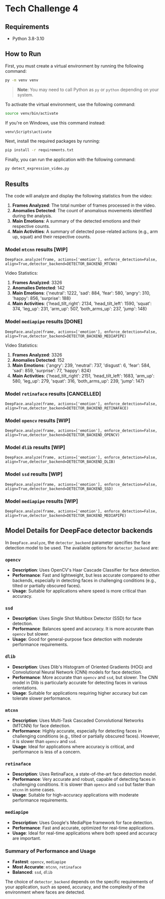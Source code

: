 # Tech Challenge 4

## Requirements
- Python 3.8-3.10

## How to Run

First, you must create a virtual environment by running the following command:

```bash
py -m venv venv
```

> **Note**: You may need to call Python as `py` or `python` depending on your system.

To activate the virtual environment, use the following command:

```bash
source venv/bin/activate
```

If you're on Windows, use this command instead:

```bash
venv\Scripts\activate
```

Next, install the required packages by running:

```bash
pip install -r requirements.txt
```

Finally, you can run the application with the following command:

```bash
py detect_expression_video.py
```

## Results

The code will analyze and display the following statistics from the video:

1. **Frames Analyzed**: The total number of frames processed in the video.
2. **Anomalies Detected**: The count of anomalous movements identified during the analysis.
3. **Main Emotions**: A summary of the detected emotions and their respective counts.
4. **Main Activities**: A summary of detected pose-related actions (e.g., arm up, squat) and their respective counts.

### Model `mtcnn` results [WIP]
```
DeepFace.analyze(frame, actions=['emotion'], enforce_detection=False, align=True,detector_backend=DETECTOR_BACKEND_MTCNN)
```
Video Statistics:
1. **Frames Analyzed**:  3326
2. **Anomalies Detected**: 142
3. **Main Emotions**: {'neutral': 1222, 'sad': 884, 'fear': 580, 'angry': 310, 'happy': 856, 'surprise': 188}
4. **Main Activities**: {'head_tilt_right': 2134, 'head_tilt_left': 1590, 'squat': 374, 'leg_up': 231, 'arm_up': 507, 'both_arms_up': 237, 'jump': 148}

### Model `mediapipe` results [DONE]
```
DeepFace.analyze(frame, actions=['emotion'], enforce_detection=False, align=True,detector_backend=DETECTOR_BACKEND_MEDIAPIPE)
```
Video Statistics:
1. **Frames Analyzed**:  3326
2. **Anomalies Detected**: 152
3. **Main Emotions**: {'angry': 239, 'neutral': 737, 'disgust': 6, 'fear': 584, 'sad': 859, 'surprise': 77, 'happy': 824}
4. **Main Activities**: {'head_tilt_right': 2151, 'head_tilt_left': 1683, 'arm_up': 580, 'leg_up': 279, 'squat': 316, 'both_arms_up': 239, 'jump': 147}

### Model `retinaface` results [CANCELLED]
```
DeepFace.analyze(frame, actions=['emotion'], enforce_detection=False, align=True,detector_backend=DETECTOR_BACKEND_RETINAFACE)
```

### Model `opencv` results [WIP]
```
DeepFace.analyze(frame, actions=['emotion'], enforce_detection=False, align=True,detector_backend=DETECTOR_BACKEND_OPENCV)
```

### Model `dlib` results [WIP]
```
DeepFace.analyze(frame, actions=['emotion'], enforce_detection=False, align=True,detector_backend=DETECTOR_BACKEND_DLIB)
```

### Model `ssd` results [WIP]
```
DeepFace.analyze(frame, actions=['emotion'], enforce_detection=False, align=True,detector_backend=DETECTOR_BACKEND_SSD)
```

### Model `mediapipe` results [WIP]
```
DeepFace.analyze(frame, actions=['emotion'], enforce_detection=False, align=True,detector_backend=DETECTOR_BACKEND_MEDIAPIPE)
```


## Model Details for DeepFace detector backends

In `DeepFace.analyze`, the `detector_backend` parameter specifies the face detection model to be used. The available options for `detector_backend` are:

### `opencv`
- **Description**: Uses OpenCV's Haar Cascade Classifier for face detection.
- **Performance**: Fast and lightweight, but less accurate compared to other backends, especially in detecting faces in challenging conditions (e.g., tilted or partially obscured faces).
- **Usage**: Suitable for applications where speed is more critical than accuracy.

### `ssd`
- **Description**: Uses Single Shot Multibox Detector (SSD) for face detection.
- **Performance**: Balances speed and accuracy. It is more accurate than `opencv` but slower.
- **Usage**: Good for general-purpose face detection with moderate performance requirements.

### `dlib`
- **Description**: Uses Dlib's Histogram of Oriented Gradients (HOG) and Convolutional Neural Network (CNN) models for face detection.
- **Performance**: More accurate than `opencv` and `ssd`, but slower. The CNN model in Dlib is particularly accurate for detecting faces in various orientations.
- **Usage**: Suitable for applications requiring higher accuracy but can tolerate slower performance.

### `mtcnn`
- **Description**: Uses Multi-Task Cascaded Convolutional Networks (MTCNN) for face detection.
- **Performance**: Highly accurate, especially for detecting faces in challenging conditions (e.g., tilted or partially obscured faces). However, it is slower than `opencv` and `ssd`.
- **Usage**: Ideal for applications where accuracy is critical, and performance is less of a concern.

### `retinaface`
- **Description**: Uses RetinaFace, a state-of-the-art face detection model.
- **Performance**: Very accurate and robust, capable of detecting faces in challenging conditions. It is slower than `opencv` and `ssd` but faster than `mtcnn` in some cases.
- **Usage**: Suitable for high-accuracy applications with moderate performance requirements.

### `mediapipe`
- **Description**: Uses Google's MediaPipe framework for face detection.
- **Performance**: Fast and accurate, optimized for real-time applications.
- **Usage**: Ideal for real-time applications where both speed and accuracy are important.

### Summary of Performance and Usage
- **Fastest**: `opencv`, `mediapipe`
- **Most Accurate**: `mtcnn`, `retinaface`
- **Balanced**: `ssd`, `dlib`

The choice of `detector_backend` depends on the specific requirements of your application, such as speed, accuracy, and the complexity of the environment where faces are detected.
